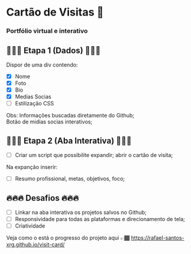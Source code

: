 # Cartão de Visitas 🎴

### Portfólio virtual e interativo

## 🎲🎲🎲 Etapa 1 (Dados) 🎲🎲🎲
Dispor de uma div contendo:

- [x] Nome <br>
- [x] Foto <br>
- [x] Bio <br>
- [x] Medias Socias <br>
- [ ] Estilização CSS <br>

Obs:  Informações buscadas diretamente do Github;<br>
      Botão de midias socias interativos;

## 🧨🧨🧨 Etapa 2 (Aba Interativa) 🧨🧨🧨

- [ ] Criar um script que possibilite expandir; abrir o cartão de visita;

Na expanção inserir: 

- [ ] Resumo profissional, metas, objetivos, foco;

## 🔥🔥🔥 Desafios 🔥🔥🔥

- [ ] Linkar na aba interativa os projetos salvos no Github;<br>
- [ ] Responsividade para todas as plataformas e direcionamento de tela;<br>
- [ ] Criatividade

Veja como o está o progresso do projeto aqui 👉🏾 https://rafael-santos-xrg.github.io/visit-card/
